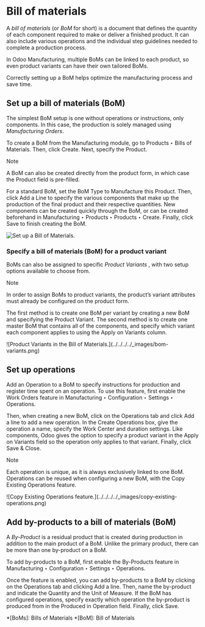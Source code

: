 # Bill of materials

A _bill of materials_ (or _BoM_ for short) is a document that defines the
quantity of each component required to make or deliver a finished product. It
can also include various operations and the individual step guidelines needed
to complete a production process.

In Odoo Manufacturing, multiple BoMs can be linked to each product, so even
product variants can have their own tailored BoMs.

Correctly setting up a BoM helps optimize the manufacturing process and save
time.

## Set up a bill of materials (BoM)

The simplest BoM setup is one without operations or instructions, only
components. In this case, the production is solely managed using
_Manufacturing Orders_.

To create a BoM from the Manufacturing module, go to Products ‣ Bills of
Materials. Then, click Create. Next, specify the Product.

Note

A BoM can also be created directly from the product form, in which case the
Product field is pre-filled.

For a standard BoM, set the BoM Type to Manufacture this Product. Then, click
Add a Line to specify the various components that make up the production of
the final product and their respective quantities. New components can be
created quickly through the BoM, or can be created beforehand in Manufacturing
‣ Products ‣ Products ‣ Create. Finally, click Save to finish creating the
BoM.

![Set up a Bill of Materials.](../../../../_images/bom-form.png)

### Specify a bill of materials (BoM) for a product variant

BoMs can also be assigned to specific _Product Variants_ , with two setup
options available to choose from.

Note

In order to assign BoMs to product variants, the product’s variant attributes
must already be configured on the product form.

The first method is to create one BoM per variant by creating a new BoM and
specifying the Product Variant. The second method is to create one master BoM
that contains all of the components, and specify which variant each component
applies to using the Apply on Variants column.

![Product Variants in the Bill of Materials.](../../../../_images/bom-
variants.png)

## Set up operations

Add an Operation to a BoM to specify instructions for production and register
time spent on an operation. To use this feature, first enable the Work Orders
feature in Manufacturing ‣ Configuration ‣ Settings ‣ Operations.

Then, when creating a new BoM, click on the Operations tab and click Add a
line to add a new operation. In the Create Operations box, give the operation
a name, specify the Work Center and duration settings. Like components, Odoo
gives the option to specify a product variant in the Apply on Variants field
so the operation only applies to that variant. Finally, click Save & Close.

Note

Each operation is unique, as it is always exclusively linked to one BoM.
Operations can be reused when configuring a new BoM, with the Copy Existing
Operations feature.

![Copy Existing Operations feature.](../../../../_images/copy-existing-
operations.png)

## Add by-products to a bill of materials (BoM)

A _By-Product_ is a residual product that is created during production in
addition to the main product of a BoM. Unlike the primary product, there can
be more than one by-product on a BoM.

To add by-products to a BoM, first enable the By-Products feature in
Manufacturing ‣ Configuration ‣ Settings ‣ Operations.

Once the feature is enabled, you can add by-products to a BoM by clicking on
the Operations tab and clicking Add a line. Then, name the by-product and
indicate the Quantity and the Unit of Measure. If the BoM has configured
operations, specify exactly which operation the by-product is produced from in
the Produced in Operation field. Finally, click Save.

  *[BoMs]: Bills of Materials
  *[BoM]: Bill of Materials

